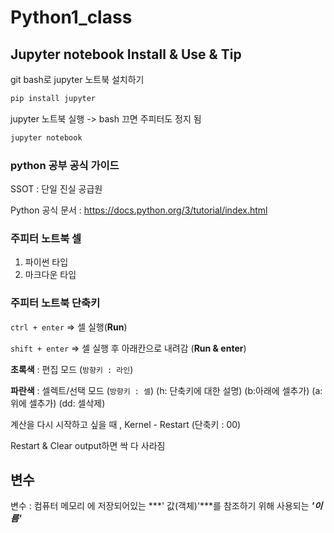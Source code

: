 #  Python1_class



## Jupyter notebook Install & Use & Tip

git bash로  jupyter 노트북 설치하기 

```bash
pip install jupyter
```



jupyter 노트북 실행 -> bash 끄면 주피터도 정지 됨

```bash
jupyter notebook
```



###  python 공부 공식 가이드 

SSOT : 단일 진실 공급원

Python 공식 문서 : https://docs.python.org/3/tutorial/index.html



### 주피터 노트북 셀

1. 파이썬 타입
2. 마크다운 타입 



### 주피터 노트북 단축키 

`ctrl + enter` =>  셀 실행(**Run**) 

`shift + enter` => 셀 실행 후 아래칸으로 내려감 (**Run & enter**)

**초록색** : 편집 모드 (`방향키 : 라인`)

**파란색** : 셀렉트/선택 모드 (`방향키 : 셀`) (h: 단축키에 대한 설명) (b:아래에 셀추가) (a:위에 셀추가) (dd: 셀삭제)



계산을 다시 시작하고 싶을 때 ,  Kernel - Restart (단축키 : 00)

Restart & Clear output하면 싹 다 사라짐 



## 변수

변수 : 컴퓨터 메모리 에 저장되어있는 ***' 값(객체)'***를 참조하기 위해 사용되는 ***'이름'***




